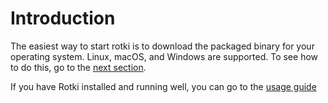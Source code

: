 # Introduction

The easiest way to start rotki is to download the packaged binary for your operating system. Linux, macOS, and Windows are supported. To see how to do this, go to the [next section](/requirement-and-installation/packaged-binaries).

If you have Rotki installed and running well, you can go to the [usage guide](/usage-guides/)
